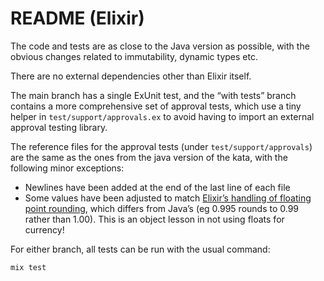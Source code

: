 # README (Elixir)

The code and tests are as close to the Java version as possible, with the
obvious changes related to immutability, dynamic types etc.

There are no external dependencies other than Elixir itself.

The main branch has a single ExUnit test, and the “with tests” branch contains
a more comprehensive set of approval tests, which use a tiny helper in
`test/support/approvals.ex` to avoid having to import an external approval
testing library.

The reference files for the approval tests (under `test/support/approvals`)
are the same as the ones from the java version of the kata, with the following
minor exceptions:

  * Newlines have been added at the end of the last line of each file
  * Some values have been adjusted to match [Elixir’s handling of floating
    point rounding](https://hexdocs.pm/elixir/Float.html#round/2-known-issues),
    which differs from Java’s (eg 0.995 rounds to 0.99 rather than 1.00). This
    is an object lesson in not using floats for currency!

For either branch, all tests can be run with the usual command:

    mix test
